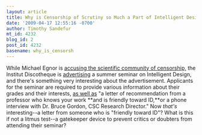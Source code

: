 ```yaml
---
layout: article
title: Why is Censorship of Scrutiny so Much a Part of Intelligent Design?
date: '2009-04-17 12:55:16 -0700'
author: Timothy Sandefur
mt_id: 4232
blog_id: 2
post_id: 4232
basename: why_is_censorsh
---
```

While Michael Egnor is [accusing the scientific community of censorship,](http://www.evolutionnews.org/2009/04/why_is_censorship_of_scrutiny.html) the Institut Discotheque is [advertising](http://www.evolutionnews.org/2009/04/deadline_nears_for_summer_semi.html) a summer seminar on Intelligent Design, and there's something very interesting about the advertisement. Applicants for the seminar are required to provide various information about their grades and their interests, [as well as](http://www.discovery.org/csc/events/2008.07.11/) "a letter of recommendation from a professor who knows your work **and is friendly toward ID,**or a phone interview with Dr. Bruce Gordon, CSC Research Director." Now _that's_ interesting--a letter from someone who is "friendly toward ID"? What is this if not a litmus test--a gatekeeper device to prevent critics or doubters from attending their seminar?
